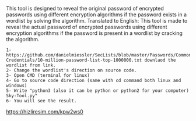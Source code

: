 This tool is designed to reveal the original password of encrypted passwords using different encryption algorithms if the password exists in a wordlist by solving the algorithm. Translated to English: This tool is made to reveal the actual password of encrypted passwords using different encryption algorithms if the password is present in a wordlist by cracking the algorithm.
```
1- https://github.com/danielmiessler/SecLists/blob/master/Passwords/Common-Credentials/10-million-password-list-top-1000000.txt downlaod the wordlist from link. 
2- Change the wordlist's direction on source code. 
3- Open CMD (terminal for linux) 
4- Go to source code direction (same with cd command both linux and windows) 
5- Write "python3 (also it can be python or python2 for your computer) Sky-Tool.py" 
6- You will see the result.
```

https://hizliresim.com/kpw2ws0
